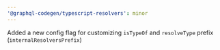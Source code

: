 ```yaml
---
'@graphql-codegen/typescript-resolvers': minor
---
```


Added a new config flag for customizing `isTypeOf` and `resolveType` prefix (`internalResolversPrefix`)

